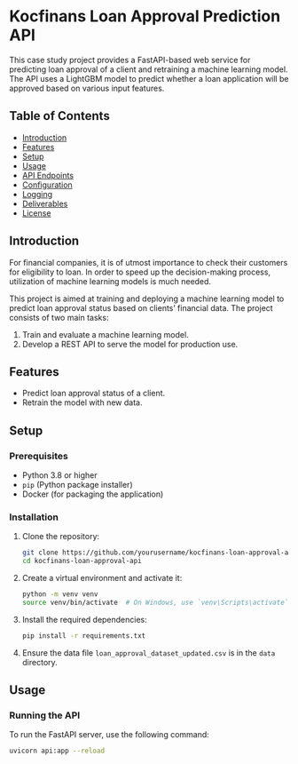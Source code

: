 # Kocfinans Loan Approval Prediction API

This case study project provides a FastAPI-based web service for predicting loan approval of a client and retraining a machine learning model. The API uses a LightGBM model to predict whether a loan application will be approved based on various input features.

## Table of Contents

- [Introduction](#introduction)
- [Features](#features)
- [Setup](#setup)
- [Usage](#usage)
- [API Endpoints](#api-endpoints)
- [Configuration](#configuration)
- [Logging](#logging)
- [Deliverables](#deliverables)
- [License](#license)

## Introduction

For financial companies, it is of utmost importance to check their customers for eligibility to loan. In order to speed up the decision-making process, utilization of machine learning models is much needed.

This project is aimed at training and deploying a machine learning model to predict loan approval status based on clients’ financial data. The project consists of two main tasks:

1. Train and evaluate a machine learning model.
2. Develop a REST API to serve the model for production use.

## Features

- Predict loan approval status of a client. 
- Retrain the model with new data.

## Setup

### Prerequisites

- Python 3.8 or higher
- `pip` (Python package installer)
- Docker (for packaging the application)

### Installation

1. Clone the repository:
    ```sh
    git clone https://github.com/yourusername/kocfinans-loan-approval-api.git
    cd kocfinans-loan-approval-api
    ```

2. Create a virtual environment and activate it:
    ```sh
    python -m venv venv
    source venv/bin/activate  # On Windows, use `venv\Scripts\activate`
    ```

3. Install the required dependencies:
    ```sh
    pip install -r requirements.txt
    ```

4. Ensure the data file `loan_approval_dataset_updated.csv` is in the `data` directory.

## Usage

### Running the API

To run the FastAPI server, use the following command:
```sh
uvicorn api:app --reload
